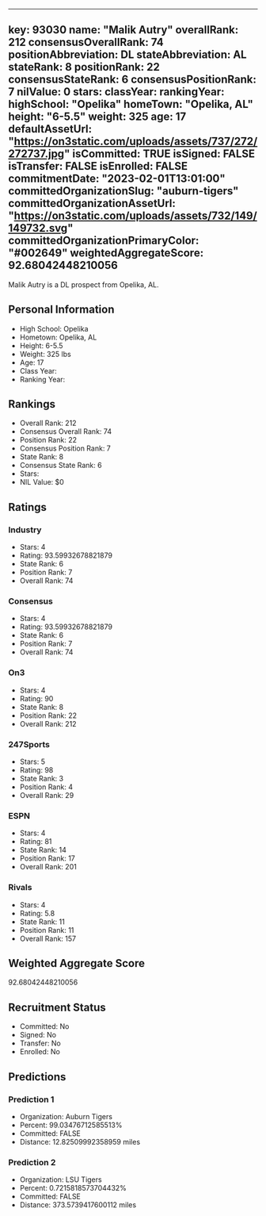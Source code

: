 ---
  key: 93030
  name: "Malik Autry"
  overallRank: 212
  consensusOverallRank: 74
  positionAbbreviation: DL
  stateAbbreviation: AL
  stateRank: 8
  positionRank: 22
  consensusStateRank: 6
  consensusPositionRank: 7
  nilValue: 0
  stars: 
  classYear: 
  rankingYear: 
  highSchool: "Opelika"
  homeTown: "Opelika, AL"
  height: "6-5.5"
  weight: 325
  age: 17
  defaultAssetUrl: "https://on3static.com/uploads/assets/737/272/272737.jpg"
  isCommitted: TRUE
  isSigned: FALSE
  isTransfer: FALSE
  isEnrolled: FALSE
  commitmentDate: "2023-02-01T13:01:00"
  committedOrganizationSlug: "auburn-tigers"
  committedOrganizationAssetUrl: "https://on3static.com/uploads/assets/732/149/149732.svg"
  committedOrganizationPrimaryColor: "#002649"
  weightedAggregateScore: 92.68042448210056
  ---
  
  Malik Autry is a DL prospect from Opelika, AL.
  
  ## Personal Information
  - High School: Opelika
  - Hometown: Opelika, AL
  - Height: 6-5.5
  - Weight: 325 lbs
  - Age: 17
  - Class Year: 
  - Ranking Year: 
  
  ## Rankings
  - Overall Rank: 212
  - Consensus Overall Rank: 74
  - Position Rank: 22
  - Consensus Position Rank: 7
  - State Rank: 8
  - Consensus State Rank: 6
  - Stars: 
  - NIL Value: $0
  
  ## Ratings
  
  ### Industry
  - Stars: 4
  - Rating: 93.59932678821879
  - State Rank: 6
  - Position Rank: 7
  - Overall Rank: 74
  
  ### Consensus
  - Stars: 4
  - Rating: 93.59932678821879
  - State Rank: 6
  - Position Rank: 7
  - Overall Rank: 74
  
  ### On3
  - Stars: 4
  - Rating: 90
  - State Rank: 8
  - Position Rank: 22
  - Overall Rank: 212
  
  ### 247Sports
  - Stars: 5
  - Rating: 98
  - State Rank: 3
  - Position Rank: 4
  - Overall Rank: 29
  
  ### ESPN
  - Stars: 4
  - Rating: 81
  - State Rank: 14
  - Position Rank: 17
  - Overall Rank: 201
  
  ### Rivals
  - Stars: 4
  - Rating: 5.8
  - State Rank: 11
  - Position Rank: 11
  - Overall Rank: 157
  
  ## Weighted Aggregate Score
  92.68042448210056
  
  ## Recruitment Status
  - Committed: No
  - Signed: No
  - Transfer: No
  - Enrolled: No
  
  
  
  ## Predictions
  
  ### Prediction 1
  - Organization: Auburn Tigers
  - Percent: 99.03476712585513%
  - Committed: FALSE
  - Distance: 12.82509992358959 miles
  
  ### Prediction 2
  - Organization: LSU Tigers
  - Percent: 0.7215818573704432%
  - Committed: FALSE
  - Distance: 373.5739417600112 miles
  